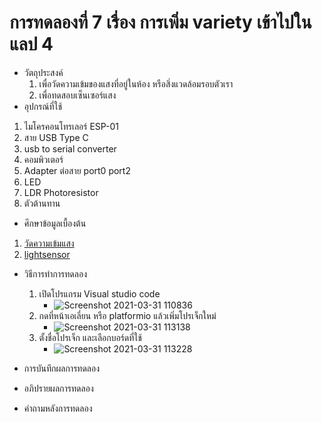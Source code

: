 # การทดลองที่ 7 เรื่อง การเพิ่ม variety เข้าไปในแลป 4
* วัตถุประสงค์
  1. เพื่อวัดความเข้มของแสงที่อยู่ในห้อง หรือสิ่งแวดล้อมรอบตัวเรา
  2. เพื่อทดสอบเซ็นเซอร์แสง
* อุปกรณ์ที่ใช้
 1. ไมโครคอนโทรเลอร์ ESP-01
 2. สาย USB Type C
 3. usb to serial converter
 4. คอมพิวเตอร์ 
 5. Adapter ต่อสาย port0 port2
 6. LED 
 7. LDR Photoresistor
 8. ตัวต้านทาน
* ศึกษาข้อมูลเบื้องต้น 
 1. [วัดความเข้มแสง](https://www.myarduino.net/article/211/%E0%B8%AA%E0%B8%AD%E0%B8%99%E0%B9%83%E0%B8%8A%E0%B9%89%E0%B8%87%E0%B8%B2%E0%B8%99-nodemcu-esp8266-%E0%B9%80%E0%B8%8B%E0%B9%87%E0%B8%99%E0%B9%80%E0%B8%8B%E0%B8%AD%E0%B8%A3%E0%B9%8C%E0%B8%A7%E0%B8%B1%E0%B8%94%E0%B8%84%E0%B8%A7%E0%B8%B2%E0%B8%A1%E0%B8%AA%E0%B8%A7%E0%B9%88%E0%B8%B2%E0%B8%87%E0%B8%84%E0%B8%A7%E0%B8%B2%E0%B8%A1%E0%B9%80%E0%B8%82%E0%B9%89%E0%B8%A1%E0%B9%81%E0%B8%AA%E0%B8%87-%E0%B9%80%E0%B8%9B%E0%B8%B4%E0%B8%94%E0%B8%9B%E0%B8%B4%E0%B8%94%E0%B9%84%E0%B8%9F%E0%B8%95%E0%B8%B2%E0%B8%A1%E0%B9%81%E0%B8%AA%E0%B8%87)
 2. [lightsensor](https://github.com/choompol-boonmee/lab63b/blob/master/examples/04_Input-Port/src/main.cpp)
* วิธีการทำการทดลอง
  1. เปิดโปรแกรม Visual studio code
     * ![Screenshot 2021-03-31 110836](https://user-images.githubusercontent.com/80879651/113090609-649dda80-9214-11eb-93be-24d68d1e5967.png)
  2. กดที่หน้าเอเลี่ยน หรือ platformio แล้วเพิ่มโปรเจ็กใหม่
     * ![Screenshot 2021-03-31 113138](https://user-images.githubusercontent.com/80879651/113090876-f7d71000-9214-11eb-881b-c2aab3eb8d40.png)
  3. ตั้งชื่อโปรเจ็ก และเลือกบอร์ดที่ใช้
     * ![Screenshot 2021-03-31 113228](https://user-images.githubusercontent.com/80879651/113092969-3a9ae700-9219-11eb-8a7d-ee512ceacde4.png)


* การบันทึกผลการทดลอง
* อภิปรายผลการทดลอง
* คำถามหลังการทดลอง
